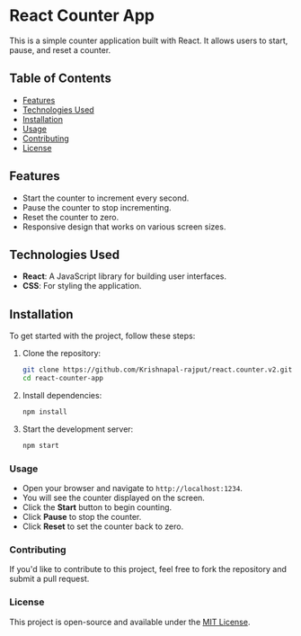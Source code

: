 # React Counter App

This is a simple counter application built with React. It allows users to start, pause, and reset a counter.

## Table of Contents

- [Features](#features)
- [Technologies Used](#technologies-used)
- [Installation](#installation)
- [Usage](#usage)
- [Contributing](#contributing)
- [License](#license)

## Features

- Start the counter to increment every second.
- Pause the counter to stop incrementing.
- Reset the counter to zero.
- Responsive design that works on various screen sizes.

## Technologies Used

- **React**: A JavaScript library for building user interfaces.
- **CSS**: For styling the application.

## Installation

To get started with the project, follow these steps:

1. Clone the repository:
   ```bash
   git clone https://github.com/Krishnapal-rajput/react.counter.v2.git 
   cd react-counter-app
2. Install dependencies: 
    ```bash
    npm install
3. Start the development server: 
    ```bash
    npm start

### Usage
- Open your browser and navigate to <code>http://localhost:1234</code>.
- You will see the counter displayed on the screen.
- Click the <b>Start</b> button to begin counting.
- Click <b>Pause</b> to stop the counter.
- Click <b>Reset</b> to set the counter back to zero.

### Contributing
If you'd like to contribute to this project, feel free to fork the repository and submit a pull request.

### License
This project is open-source and available under the <a href="LICENSE">MIT License</a>.
